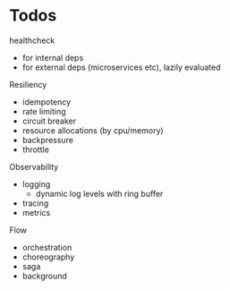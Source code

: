 # Todos

healthcheck 
- for internal deps
- for external deps (microservices etc), lazily evaluated

Resiliency
- idempotency
- rate limiting
- circuit breaker
- resource allocations (by cpu/memory)
- backpressure
- throttle

Observability
- logging
  - dynamic log levels with ring buffer
- tracing
- metrics

Flow
- orchestration
- choreography
- saga
- background


